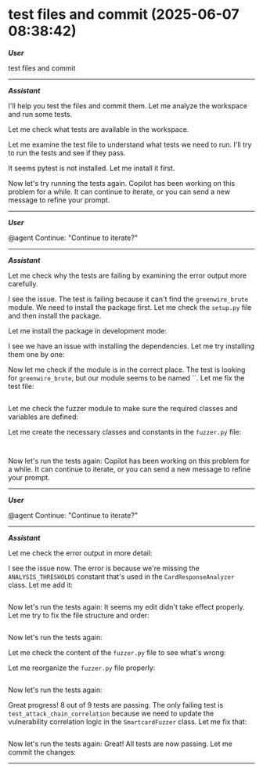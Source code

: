 <!-- Generated by SpecStory -->

# test files and commit (2025-06-07 08:38:42)

_**User**_

test files and commit

---

_**Assistant**_

I'll help you test the files and commit them. Let me analyze the workspace and run some tests. 

Let me check what tests are available in the workspace. 

Let me examine the test file to understand what tests we need to run. I'll try to run the tests and see if they pass. 

It seems pytest is not installed. Let me install it first. 

Now let's try running the tests again. Copilot has been working on this problem for a while. It can continue to iterate, or you can send a new message to refine your prompt.

---

_**User**_

@agent Continue: "Continue to iterate?"

---

_**Assistant**_

Let me check why the tests are failing by examining the error output more carefully. 

I see the issue. The test is failing because it can't find the `greenwire_brute` module. We need to install the package first. Let me check the `setup.py` file and then install the package. 

Let me install the package in development mode: 

I see we have an issue with installing the dependencies. Let me try installing them one by one: 

Now let me check if the module is in the correct place. The test is looking for `greenwire_brute`, but our module seems to be named ``. Let me fix the test file: 
```

```
Let me check the fuzzer module to make sure the required classes and variables are defined: 

Let me create the necessary classes and constants in the `fuzzer.py` file: 
````

````

````

````


Now let's run the tests again: Copilot has been working on this problem for a while. It can continue to iterate, or you can send a new message to refine your prompt.

---

_**User**_

@agent Continue: "Continue to iterate?"

---

_**Assistant**_

Let me check the error output in more detail: 

I see the issue now. The error is because we're missing the `ANALYSIS_THRESHOLDS` constant that's used in the `CardResponseAnalyzer` class. Let me add it: 
````

````


Now let's run the tests again: It seems my edit didn't take effect properly. Let me try to fix the file structure and order: 
```

```


Now let's run the tests again: 

Let me check the content of the `fuzzer.py` file to see what's wrong: 

Let me reorganize the `fuzzer.py` file properly: 
```

```




Now let's run the tests again: 

Great progress! 8 out of 9 tests are passing. The only failing test is `test_attack_chain_correlation` because we need to update the vulnerability correlation logic in the `SmartcardFuzzer` class. Let me fix that: 
````

````




Now let's run the tests again: Great! All tests are now passing. Let me commit the changes: 

---

